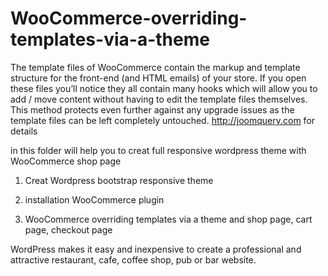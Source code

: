 WooCommerce-overriding-templates-via-a-theme
============================================

The template files of WooCommerce contain the markup and template structure for the front-end (and HTML emails) of your store. If you open these files you’ll notice they all contain many hooks which will allow you to add / move content without having to edit the template files themselves. This method protects even further against any upgrade issues as the template files can be left completely untouched.
http://joomquery.com for details

in this folder will help you to creat full responsive wordpress theme with WooCommerce shop page

1. Creat Wordpress bootstrap responsive theme

2. installation WooCommerce plugin

3. WooCommerce overriding templates via a theme and shop page, cart page, checkout page


WordPress makes it easy and inexpensive to create a professional and attractive restaurant, cafe, coffee shop, pub or bar website.


